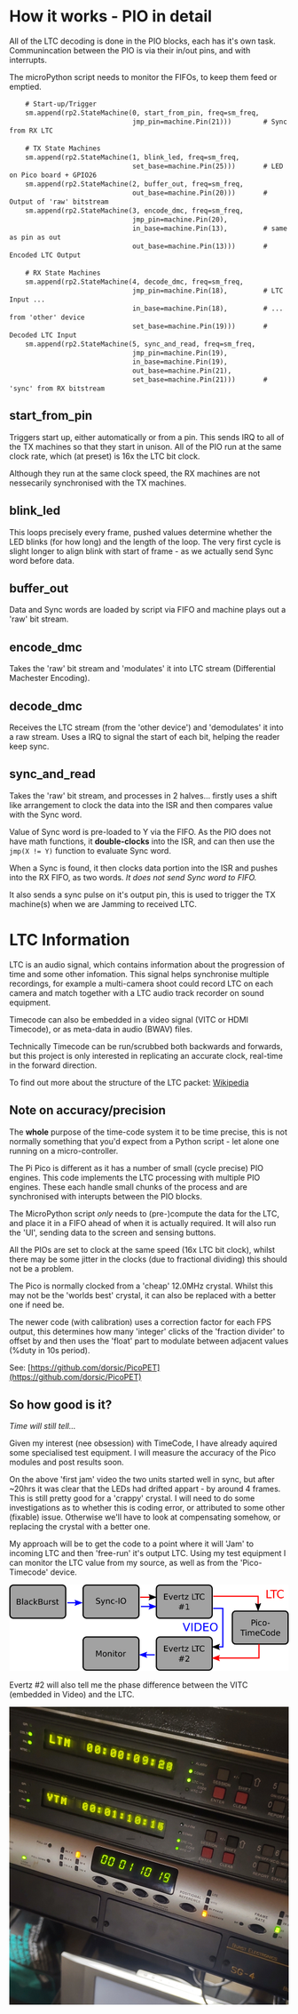 
# How it works - PIO in detail

All of the LTC decoding is done in the PIO blocks, each has it's own task. Communincation
between the PIO is via their in/out pins, and with interrupts. 

The microPython script needs to monitor the FIFOs, to keep them feed or emptied.

```
    # Start-up/Trigger
    sm.append(rp2.StateMachine(0, start_from_pin, freq=sm_freq,
                               jmp_pin=machine.Pin(21)))        # Sync from RX LTC

    # TX State Machines
    sm.append(rp2.StateMachine(1, blink_led, freq=sm_freq,
                               set_base=machine.Pin(25)))       # LED on Pico board + GPIO26
    sm.append(rp2.StateMachine(2, buffer_out, freq=sm_freq,
                               out_base=machine.Pin(20)))       # Output of 'raw' bitstream
    sm.append(rp2.StateMachine(3, encode_dmc, freq=sm_freq,
                               jmp_pin=machine.Pin(20),
                               in_base=machine.Pin(13),         # same as pin as out
                               out_base=machine.Pin(13)))       # Encoded LTC Output

    # RX State Machines
    sm.append(rp2.StateMachine(4, decode_dmc, freq=sm_freq,
                               jmp_pin=machine.Pin(18),         # LTC Input ...
                               in_base=machine.Pin(18),         # ... from 'other' device
                               set_base=machine.Pin(19)))       # Decoded LTC Input
    sm.append(rp2.StateMachine(5, sync_and_read, freq=sm_freq,
                               jmp_pin=machine.Pin(19),
                               in_base=machine.Pin(19),
                               out_base=machine.Pin(21),
                               set_base=machine.Pin(21)))       # 'sync' from RX bitstream
```

## start_from_pin

Triggers start up, either automatically or from a pin. This sends IRQ to all of the TX
machines so that they start in unison. All of the PIO run at the same clock rate, which
(at preset) is 16x the LTC bit clock.

Although they run at the same clock speed, the RX machines are not nessecarily synchronised 
with the TX machines.

## blink_led

This loops precisely every frame, pushed values determine whether the LED blinks (for how
long) and the length of the loop. The very first cycle is slight longer to align blink with
start of frame - as we actually send Sync word before data.

## buffer_out

Data and Sync words are loaded by script via FIFO and machine plays out a 'raw' bit stream.

## encode_dmc

Takes the 'raw' bit stream and 'modulates' it into LTC stream (Differential Machester Encoding).

## decode_dmc

Receives the LTC stream (from the 'other device') and 'demodulates' it into a raw stream.
Uses a IRQ to signal the start of each bit, helping the reader keep sync.

## sync_and_read 

Takes the 'raw' bit stream, and processes in 2 halves... firstly uses a shift like arrangement
to clock the data into the ISR and then compares value with the Sync word. 

Value of Sync word is pre-loaded to Y via the FIFO. As the PIO does not have math functions, it 
**double-clocks** into the ISR, and can then use the `jmp(X != Y)` function to evaluate Sync word. 

When a Sync is found, it then clocks data portion into the ISR and pushes into the RX FIFO, as
two words. *It does not send Sync word to FIFO.*

It also sends a sync pulse on it's output pin, this is used to trigger the TX machine(s) when 
we are Jamming to received LTC.


# LTC Information

LTC is an audio signal, which contains information about the progression of time and some other
infomation. This signal helps synchronise multiple recordings, for example a multi-camera shoot could
record LTC on each camera and match together with a LTC audio track recorder on sound equipment.

Timecode can also be embedded in a video signal (VITC or HDMI Timecode), or as meta-data in audio 
(BWAV) files.

Technically Timecode can be run/scrubbed both backwards and forwards, but this project is only interested
in replicating an accurate clock, real-time in the forward direction.

To find out more about the structure of the LTC packet:
[Wikipedia](https://en.wikipedia.org/wiki/Linear_timecode)

## Note on accuracy/precision

The **whole** purpose of the time-code system it to be time precise, this is not normally something that
you'd expect from a Python script - let alone one running on a micro-controller.

The Pi Pico is different as it has a number of small (cycle precise) PIO engines. This code implements 
the LTC processing with multiple PIO engines. These each handle small chunks of the process and are 
synchronised with interupts between the PIO blocks.

The MicroPython script *only* needs to (pre-)compute the data for the LTC, and place it in a FIFO ahead of
when it is actually required. It will also run the 'UI', sending data to the screen and sensing buttons.

All the PIOs are set to clock at the same speed (16x LTC bit clock), whilst there may be some jitter 
in the clocks (due to fractional dividing) this should not be a problem.

The Pico is normally clocked from a 'cheap' 12.0MHz crystal. Whilst this may not be the 'worlds best' 
crystal, it can also be replaced with a better one if need be.

The newer code (with calibration) uses a correction factor for each FPS output, this determines how
many 'integer' clicks of the 'fraction divider' to offset by and then uses the 'float' part to
modulate between adjacent values (%duty in 10s period).

See: [https://github.com/dorsic/PicoPET](https://github.com/dorsic/PicoPET)


## So how good is it?

*Time will still tell...*

Given my interest (nee obsession) with TimeCode, I have already aquired some specialised test equipment. I
will measure the accuracy of the Pico modules and post results soon.

On the above 'first jam' video the two units started well in sync, but after ~20hrs it was clear that the
LEDs had drifted appart - by around 4 frames. This is still pretty good for a 'crappy' crystal. I will 
need to do some investigations as to whether this is coding error, or attributed to some other (fixable) 
issue. Otherwise we'll have to look at compensating somehow, or replacing the crystal with a better one. 

My approach will be to get the code to a point where it will 'Jam' to incoming LTC and then 'free-run' it's
output LTC. Using my test equipment I can monitor the LTC value from my source, as well as from the 
'Pico-Timecode' device.

![Test Equipment](docs/pics/test_equipment.png)

Evertz #2 will also tell me the phase difference between the VITC (embedded in Video) and the LTC.

![Test Equipment](docs/pics/test_equipment2.png)
